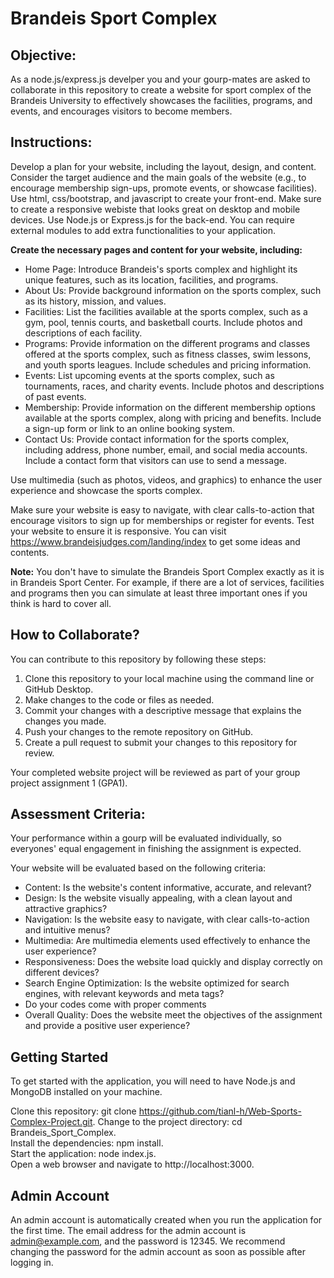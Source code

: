 # Brandeis Sport Complex
## Objective:
As a node.js/express.js develper you and your gourp-mates are asked to collaborate in this repository to create a website for sport complex of the Brandeis University to effectively showcases the facilities, programs, and events, and encourages visitors to become members.

## Instructions:

Develop a plan for your website, including the layout, design, and content. Consider the target audience and the main goals of the website (e.g., to encourage membership sign-ups, promote events, or showcase facilities).
Use html, css/bootstrap, and javascript to create your front-end. Make sure to create a responsive webiste that looks great on desktop and mobile devices. Use Node.js or Express.js for the back-end. You can require external modules to add extra functionalities to your application. 

**Create the necessary pages and content for your website, including:**

- Home Page: Introduce Brandeis's sports complex and highlight its unique features, such as its location, facilities, and programs.
- About Us: Provide background information on the sports complex, such as its history, mission, and values.
- Facilities: List the facilities available at the sports complex, such as a gym, pool, tennis courts, and basketball courts. Include photos and descriptions of each facility.
- Programs: Provide information on the different programs and classes offered at the sports complex, such as fitness classes, swim lessons, and youth sports leagues. Include schedules and pricing information.
- Events: List upcoming events at the sports complex, such as tournaments, races, and charity events. Include photos and descriptions of past events.
- Membership: Provide information on the different membership options available at the sports complex, along with pricing and benefits. Include a sign-up form or link to an online booking system.
- Contact Us: Provide contact information for the sports complex, including address, phone number, email, and social media accounts. Include a contact form that visitors can use to send a message.

Use multimedia (such as photos, videos, and graphics) to enhance the user experience and showcase the sports complex.

Make sure your website is easy to navigate, with clear calls-to-action that encourage visitors to sign up for memberships or register for events.
Test your website to ensure it is responsive.
You can visit https://www.brandeisjudges.com/landing/index to get some ideas and contents. 

**Note:** You don't have to simulate the Brandeis Sport Complex exactly as it is in Brandeis Sport Center. For example, if there are a lot of services, facilities and programs then you can simulate at least three important ones if you think is hard to cover all.

## How to Collaborate?
You can contribute to this repository by following these steps:

1. Clone this repository to your local machine using the command line or GitHub Desktop.
2. Make changes to the code or files as needed.
3. Commit your changes with a descriptive message that explains the changes you made.
4. Push your changes to the remote repository on GitHub.
5. Create a pull request to submit your changes to this repository for review.


Your completed website project will be reviewed as part of your group project assignment 1 (GPA1). 

## Assessment Criteria:

Your performance within a gourp will be evaluated individually, so everyones' equal engagement in finishing the assignment is expected. 

Your website will be evaluated based on the following criteria:

* Content: Is the website's content informative, accurate, and relevant?
* Design: Is the website visually appealing, with a clean layout and attractive graphics?
* Navigation: Is the website easy to navigate, with clear calls-to-action and intuitive menus?
* Multimedia: Are multimedia elements used effectively to enhance the user experience?
* Responsiveness: Does the website load quickly and display correctly on different devices?
* Search Engine Optimization: Is the website optimized for search engines, with relevant keywords and meta tags?
* Do your codes come with proper comments
* Overall Quality: Does the website meet the objectives of the assignment and provide a positive user experience?

## Getting Started
To get started with the application, you will need to have Node.js and MongoDB installed on your machine.

Clone this repository: git clone https://github.com/tianl-h/Web-Sports-Complex-Project.git. 
Change to the project directory: cd Brandeis_Sport_Complex.   
Install the dependencies: npm install.   
Start the application: node index.js.   
Open a web browser and navigate to http://localhost:3000.   

## Admin Account
An admin account is automatically created when you run the application for the first time. The email address for the admin account is admin@example.com, and the password is 12345. We recommend changing the password for the admin account as soon as possible after logging in.

